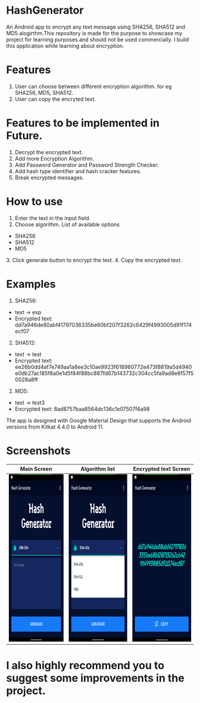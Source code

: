 # HashGenerator
An Android app to encrypt any text message using SHA256, SHA512 and MD5 alogirthm.This repository is made for the purpose to showcase my project for learning purposes and should not be used commercially.
I build this application while learning about encryption.

# Features

1. User can choose between different encryption algorithm. for eg SHA256, MD5, SHA512.
2. User can copy the encryted text. 

# Features to be implemented in Future.

1. Decrypt the encrypted text.
2. Add more Encryption Algorithm.
3. Add Password Generator and Password Strength Checker.
4. Add hash type identifier and hash cracker features.
5. Break encrypted messages.

# How to use

1. Enter the text in the input field.
2. Choose algorithm. List of available options 
<ul>
<li>SHA256</li>
<li>SHA512</li>
<li>MD5</li>
</ul>
3. Click generate button to encrypt the text.
4. Copy the encrypted text.

# Examples

1. SHA256: 
<ul>
<li>text -> exp</li>
<li>Encrypted text: dd7a946de80abf41797036335be60bf207f3262c6429f4993005d91f174ecf07</li>
</ul>

2. SHA512: 
<ul>
<li>text -> test</li>
<li>Encrypted text: ee26b0dd4af7e749aa1a8ee3c10ae9923f618980772e473f8819a5d4940e0db27ac185f8a0e1d5f84f88bc887fd67b143732c304cc5fa9ad8e6f57f50028a8ff</li>
</ul>

2. MD5: 
<ul>
<li>text -> test3</li>
<li>Encrypted text: 8ad8757baa8564dc136c1e07507f4a98</li>
</ul>


The app is designed with Google Material Design that supports the Android versions from Kitkat 4.4.0 to Android 11.

# Screenshots


 Main Screen          |  Algorithm list          |  Encrypted text Screen
:--------------------:|:------------------------:|:------------------------:
<img src="Screenshot_20210702-105651_Hash_Generator.png" width="250" height="450"> |  <img src="Screenshot_20210702-105654_Hash_Generator.png" width="250" height="450">  |  <img src="Screenshot_20210702-105714_Hash_Generator.png" width="250" height="450"> 


# I also highly recommend you to suggest some improvements in the project.
